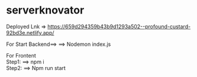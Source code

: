 # serverknovator
Deployed Lnk => https://659d294359b43b9d1293a502--profound-custard-92bd3e.netlify.app/

For Start Backend==>
==> Nodemon index.js

For Frontent 
<br/>
Step1:
==> npm i 
<br/>
Step2:
==> Npm run start 
